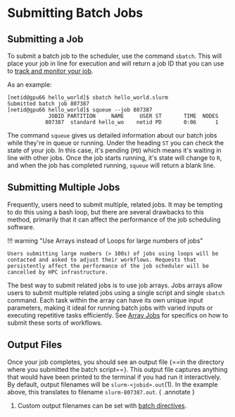 # Submitting Batch Jobs

## Submitting a Job

To submit a batch job to the scheduler, use the command ```sbatch```. This will place your job in line for execution and will return a job ID that you can use to [track and monitor your job](../../system_commands/). 

As an example:

```
[netid@gpu66 hello_world]$ sbatch hello_world.slurm
Submitted batch job 807387
[netid@gpu66 hello_world]$ squeue --job 807387
             JOBID PARTITION     NAME     USER ST       TIME  NODES
            807387  standard hello_wo    netid PD       0:06      1 
```

The command ```squeue``` gives us detailed information about our batch jobs while they're in queue or running. Under the heading ```ST``` you can check the state of your job. In this case, it's pending (```PD```) which means it's waiting in line with other jobs. Once the job starts running, it's state will change to ```R```, and when the job has completed running, ```squeue``` will return a blank line. 




## Submitting Multiple Jobs

Frequently, users need to submit multiple, related jobs. It may be tempting to do this using a bash loop, but there are several drawbacks to this method, primarily that it can affect the performance of the job scheduling software.  

!!! warning "Use Arrays instead of Loops for large numbers of jobs"

    Users submitting large numbers (> 100s) of jobs using loops will be contacted and asked to adjust their workflows. Requests that persistently affect the performance of the job scheduler will be cancelled by HPC infrastructure.

The best way to submit related jobs is to use job arrays. Jobs arrays allow users to submit multiple related jobs using a single script and single ```sbatch``` command. Each task within the array can have its own unique input parameters, making it ideal for running batch jobs with varied inputs or executing repetitive tasks efficiently. See [Array Jobs](../array_jobs/) for specifics on how to submit these sorts of workflows.



## Output Files

Once your job completes, you should see an output file {==in the directory where you submitted the batch script==}. This output file captures anything that would have been printed to the terminal if you had run it interactively. By default, output filenames will be ```slurm-<jobid>.out```(1). In the example above, this translates to filename ```slurm-807387.out```. 
{ .annotate }

1.  Custom output filenames can be set with [batch directives](../batch_directives/).
